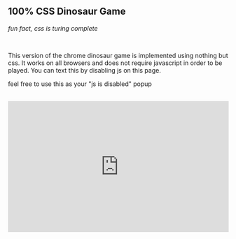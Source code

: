 ## 100% CSS Dinosaur Game
<!-- META a version of the chrome dinosaur game implemented using only css and html META -->
<!-- STAR ICON -->

*fun fact, css is turing complete*

<br>

This version of the chrome dinosaur game is implemented using nothing but css. It works on all browsers and does not require javascript in order to be played. You can text this by disabling js on this page. 

feel free to use this as your "js is disabled" popup

<br>

<iframe height="300" style="width: 100%;" scrolling="no" title="Pure CSS dinosaur game" src="https://codepen.io/ollielynas/embed/KKJgBNo?default-tab=result&theme-id=light" frameborder="no" loading="lazy" allowtransparency="true" allowfullscreen="true">
  See the Pen <a href="https://codepen.io/ollielynas/pen/KKJgBNo">
  Untitled</a> by ollielynas (<a href="https://codepen.io/ollielynas">@ollielynas</a>)
  on <a href="https://codepen.io">CodePen</a>.
</iframe>
<!-- LAST EDITED 1700444001 LAST EDITED-->